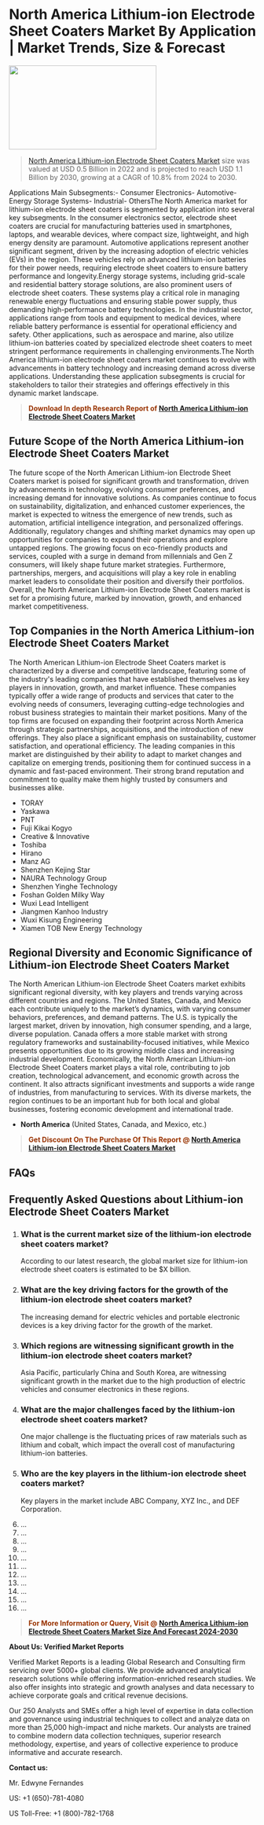 <p><h1>North America Lithium-ion Electrode Sheet Coaters Market By Application | Market Trends, Size & Forecast</h1><p><img class="aligncenter size-medium wp-image-105565" src="https://ffe5etoiles.com/wp-content/uploads/2025/01/MST7-300x171.png" alt="" width="300" height="171" /></p><blockquote><p><a href="https://www.verifiedmarketreports.com/download-sample/?rid=449062&utm_source=Github-NA&utm_medium=351" target="_blank">North America Lithium-ion Electrode Sheet Coaters Market</a> size was valued at USD 0.5 Billion in 2022 and is projected to reach USD 1.1 Billion by 2030, growing at a CAGR of 10.8% from 2024 to 2030.</p></blockquote>Applications Main Subsegments:- Consumer Electronics- Automotive- Energy Storage Systems- Industrial- OthersThe North America market for lithium-ion electrode sheet coaters is segmented by application into several key subsegments. In the consumer electronics sector, electrode sheet coaters are crucial for manufacturing batteries used in smartphones, laptops, and wearable devices, where compact size, lightweight, and high energy density are paramount. Automotive applications represent another significant segment, driven by the increasing adoption of electric vehicles (EVs) in the region. These vehicles rely on advanced lithium-ion batteries for their power needs, requiring electrode sheet coaters to ensure battery performance and longevity.Energy storage systems, including grid-scale and residential battery storage solutions, are also prominent users of electrode sheet coaters. These systems play a critical role in managing renewable energy fluctuations and ensuring stable power supply, thus demanding high-performance battery technologies. In the industrial sector, applications range from tools and equipment to medical devices, where reliable battery performance is essential for operational efficiency and safety. Other applications, such as aerospace and marine, also utilize lithium-ion batteries coated by specialized electrode sheet coaters to meet stringent performance requirements in challenging environments.The North America lithium-ion electrode sheet coaters market continues to evolve with advancements in battery technology and increasing demand across diverse applications. Understanding these application subsegments is crucial for stakeholders to tailor their strategies and offerings effectively in this dynamic market landscape.</p><blockquote><p><span style="color: #993300;"><strong>Download In depth Research Report of <a href="https://www.verifiedmarketreports.com/download-sample/?rid=449062&utm_source=Github-NA&utm_medium=351">North America Lithium-ion Electrode Sheet Coaters Market</a></strong></span></p></blockquote><h2>Future Scope of the North America Lithium-ion Electrode Sheet Coaters Market</h2><p>The future scope of the North American Lithium-ion Electrode Sheet Coaters market is poised for significant growth and transformation, driven by advancements in technology, evolving consumer preferences, and increasing demand for innovative solutions. As companies continue to focus on sustainability, digitalization, and enhanced customer experiences, the market is expected to witness the emergence of new trends, such as automation, artificial intelligence integration, and personalized offerings. Additionally, regulatory changes and shifting market dynamics may open up opportunities for companies to expand their operations and explore untapped regions. The growing focus on eco-friendly products and services, coupled with a surge in demand from millennials and Gen Z consumers, will likely shape future market strategies. Furthermore, partnerships, mergers, and acquisitions will play a key role in enabling market leaders to consolidate their position and diversify their portfolios. Overall, the North American Lithium-ion Electrode Sheet Coaters market is set for a promising future, marked by innovation, growth, and enhanced market competitiveness.</p><h2>Top Companies in the North America Lithium-ion Electrode Sheet Coaters Market</h2><p>The North American Lithium-ion Electrode Sheet Coaters market is characterized by a diverse and competitive landscape, featuring some of the industry's leading companies that have established themselves as key players in innovation, growth, and market influence. These companies typically offer a wide range of products and services that cater to the evolving needs of consumers, leveraging cutting-edge technologies and robust business strategies to maintain their market positions. Many of the top firms are focused on expanding their footprint across North America through strategic partnerships, acquisitions, and the introduction of new offerings. They also place a significant emphasis on sustainability, customer satisfaction, and operational efficiency. The leading companies in this market are distinguished by their ability to adapt to market changes and capitalize on emerging trends, positioning them for continued success in a dynamic and fast-paced environment. Their strong brand reputation and commitment to quality make them highly trusted by consumers and businesses alike.</p><p><ul><li>TORAY </li><li> Yaskawa </li><li> PNT </li><li> Fuji Kikai Kogyo </li><li> Creative & Innovative </li><li> Toshiba </li><li> Hirano </li><li> Manz AG </li><li> Shenzhen Kejing Star </li><li> NAURA Technology Group </li><li> Shenzhen Yinghe Technology </li><li> Foshan Golden Milky Way </li><li> Wuxi Lead Intelligent </li><li> Jiangmen Kanhoo Industry </li><li> Wuxi Kisung Engineering </li><li> Xiamen TOB New Energy Technology</li></ul></p><h2>Regional Diversity and Economic Significance of Lithium-ion Electrode Sheet Coaters Market</h2><p>The North American Lithium-ion Electrode Sheet Coaters market exhibits significant regional diversity, with key players and trends varying across different countries and regions. The United States, Canada, and Mexico each contribute uniquely to the market’s dynamics, with varying consumer behaviors, preferences, and demand patterns. The U.S. is typically the largest market, driven by innovation, high consumer spending, and a large, diverse population. Canada offers a more stable market with strong regulatory frameworks and sustainability-focused initiatives, while Mexico presents opportunities due to its growing middle class and increasing industrial development. Economically, the North American Lithium-ion Electrode Sheet Coaters market plays a vital role, contributing to job creation, technological advancement, and economic growth across the continent. It also attracts significant investments and supports a wide range of industries, from manufacturing to services. With its diverse markets, the region continues to be an important hub for both local and global businesses, fostering economic development and international trade.</p><ul> <li><strong>North America</strong> (United States, Canada, and Mexico, etc.)</li></ul><blockquote><p><span style="color: #993300;"><strong>Get Discount On The Purchase Of This Report @ <a href="https://www.verifiedmarketreports.com/ask-for-discount/?rid=449062&utm_source=Github-NA&utm_medium=351">North America Lithium-ion Electrode Sheet Coaters Market</a></strong></span></p></blockquote><h2>FAQs</h2><p><h2>Frequently Asked Questions about Lithium-ion Electrode Sheet Coaters Market</h2><ol> <li> <h3>What is the current market size of the lithium-ion electrode sheet coaters market?</div><div></h3> <p>According to our latest research, the global market size for lithium-ion electrode sheet coaters is estimated to be $X billion.</p> </li> <li> <h3>What are the key driving factors for the growth of the lithium-ion electrode sheet coaters market?</div><div></h3> <p>The increasing demand for electric vehicles and portable electronic devices is a key driving factor for the growth of the market.</p> </li> <li> <h3>Which regions are witnessing significant growth in the lithium-ion electrode sheet coaters market?</div><div></h3> <p>Asia Pacific, particularly China and South Korea, are witnessing significant growth in the market due to the high production of electric vehicles and consumer electronics in these regions.</p> </li> <li> <h3>What are the major challenges faced by the lithium-ion electrode sheet coaters market?</div><div></h3> <p>One major challenge is the fluctuating prices of raw materials such as lithium and cobalt, which impact the overall cost of manufacturing lithium-ion batteries.</p> </li> <li> <h3>Who are the key players in the lithium-ion electrode sheet coaters market?</div><div></h3> <p>Key players in the market include ABC Company, XYZ Inc., and DEF Corporation.</p> </li> <li>...</li> <li>...</li> <li>...</li> <li>...</li> <li>...</li> <li>...</li> <li>...</li> <li>...</li> <li>...</li> <li>...</li> <li>...</li></ol></body></html></p><blockquote><p><span style="color: #993300;"><strong>For More Information or Query, Visit @ <a href="https://www.verifiedmarketreports.com/product/lithium-ion-electrode-sheet-coaters-market/">North America Lithium-ion Electrode Sheet Coaters Market Size And Forecast 2024-2030</a></strong></span></p></blockquote><p><strong>About Us: Verified Market Reports</strong></p><p>Verified Market Reports is a leading Global Research and Consulting firm servicing over 5000+ global clients. We provide advanced analytical research solutions while offering information-enriched research studies. We also offer insights into strategic and growth analyses and data necessary to achieve corporate goals and critical revenue decisions.</p><p>Our 250 Analysts and SMEs offer a high level of expertise in data collection and governance using industrial techniques to collect and analyze data on more than 25,000 high-impact and niche markets. Our analysts are trained to combine modern data collection techniques, superior research methodology, expertise, and years of collective experience to produce informative and accurate research.</p><p><strong>Contact us:</strong></p><p>Mr. Edwyne Fernandes</p><p>US: +1 (650)-781-4080</p><p>US Toll-Free: +1 (800)-782-1768</p>
